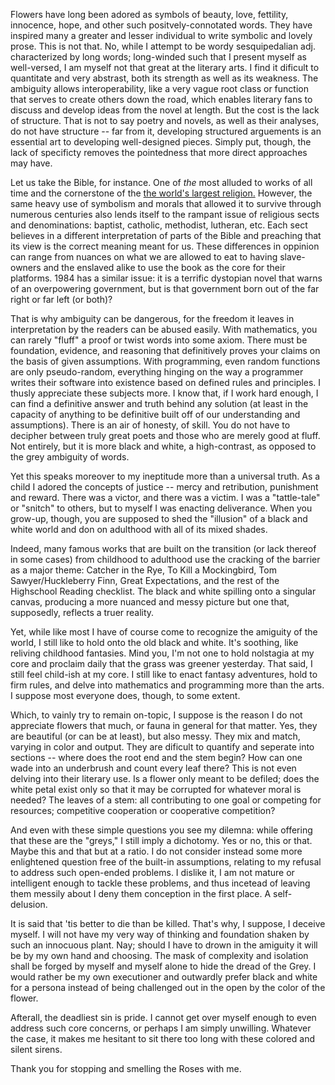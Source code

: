 <!-- var arcMeta {
    "title": "Flowers",
    "subtitle": "Why do we love flowers...",
    "author": "Elijah T.he Rose",
    "date": "7.11.2019",
    "bg-img": "20.jpg"} -->
Flowers have long been adored as symbols of beauty, love, fettility, innocence, hope, and other such positvely-connotated words.
They have inspired many a greater and lesser individual to write symbolic and lovely prose. <span class="textHL">This is not that.</span>
No, while I attempt to be 
<span class="textToolTipWord">wordy
<span class="textToolTipDefinition">sesquipedalian adj. characterized by long words; long-winded</span></span>
such that I present myself as well-versed, I am myself not that great at the literary arts. I find it dificult to
quantitate and very abstrast, both its strength as well as its weakness. The ambiguity allows interoperability, like
a very vague root class or function that serves to create others down the road, which enables literary fans to discuss and 
develop ideas from the novel at length. 
 But the cost is the lack of structure. That is not to say poetry and novels, as well as their analyses, do not have structure --
far from it, developing structured arguements is an essential art to developing well-designed pieces. Simply put, though,
the lack of specificty removes the pointedness that more direct approaches may have.

Let us take the Bible, for instance. One of <em>the</em> most alluded to works of all time and the cornerstone of the 
<a href="https://www.worldatlas.com/articles/largest-religions-in-the-world.html">the world's largest religion.</a> However, the same heavy use of symbolism and morals that allowed it to survive through
numerous centuries also lends itself to the rampant issue of religious sects and denominations: baptist, catholic, methodist, lutheran, etc.
Each sect believes in a different interpretation of parts of the Bible and preaching that its view is the correct meaning meant for us.
These differences in oppinion can range from nuances on what we are allowed to eat to having slave-owners and the enslaved alike to use the book as the core for their platforms. 1984 has a similar issue: it is a terrific dystopian novel that warns of an overpowering government, but is that government born out of the far right or far left (or both)? 

That is why ambiguity can be dangerous, for the freedom it leaves in interpretation by the readers
can be abused easily. With mathematics, you can rarely "fluff" a proof or twist words into some axiom. There must be foundation, evidence, and reasoning
that definitively proves your claims on the basis of given assumptions. With programming, even random functions are only pseudo-random, 
everything hinging on the way a programmer writes their software into existence based on defined rules and principles.
I thusly appreciate these subjects more. I know that, if I work hard enough, I can find a definitive answer and truth behind any 
solution (at least in the capacity of anything to be definitive built off of our understanding and assumptions). There is an air of
honesty, of skill. You do not have to decipher between truly great poets and those who are merely good at fluff. Not entirely, but 
it is more black and white, a high-contrast, as opposed to the grey ambiguity of words.

Yet this speaks moreover to my ineptitude more than a universal truth. As a child I adored the concepts of justice -- mercy and retribution, punishment
and reward. There was a victor, and there was a victim. I was a "tattle-tale" or "snitch" to others, but to myself I was enacting deliverance. When you grow-up, 
though, you are supposed to shed the "illusion" of a black and white world and don on adulthood with all of its mixed shades.

 Indeed, many famous works that are built on the transition (or lack thereof in some cases) from childhood to adulthood use the cracking of the barrier as a major theme: 
Catcher in the Rye, To Kill a Mockingbird, Tom Sawyer/Huckleberry Finn, Great Expectations, and the rest of the Highschool Reading checklist. The black and white spilling
onto a singular canvas, producing a more nuanced and messy picture but one that, supposedly, reflects a truer reality.

Yet, while like most I have of course come to recognize the amiguity of the world, I still like to hold onto the old black and white. It's soothing, like reliving childhood
fantasies. Mind you, I'm not one to hold nolstagia at my core and proclaim daily that the grass was greener yesterday. That said, I still feel child-ish at my core. I still
like to enact fantasy adventures, hold to firm rules, and delve into mathematics and programming more than the arts. I suppose most everyone does, though, to some extent.
        
Which, to vainly try to remain on-topic, I suppose is the reason I do not appreciate flowers that much, or fauna in general for that matter. Yes, they are beautiful (or can be at least),
but also messy. They mix and match, varying in color and output. They are dificult to quantify and seperate into sections -- where does the root end and the stem begin? How can one wade into
an underbrush and count every leaf there? This is not even delving into their literary use. Is a flower only meant to be defiled; does the white petal exist only so that it may be corrupted for 
whatever moral is needed? The leaves of a stem: all contributing to one goal or competing for resources; competitive cooperation or cooperative competition?
        
And even with these simple questions you see my dilemna:  while offering that these are the "greys," I still imply a dichotomy. Yes or no, this or that. Maybe this and that but at a ratio.
I do not consider instead some more enlightened question free of the built-in assumptions, relating to my refusal to address such open-ended problems. I dislike it, I am not mature
or intelligent enough to tackle these problems, and thus incetead of leaving them messily about I deny them conception in the first place. A self-delusion.
        
It is said that 'tis better to die than be killed. That's why, I suppose, I deceive myself. I will not have my very way of thinking and foundation shaken by such an innocuous plant. Nay; should I have to drown in the amiguity it will be by my own hand and choosing. The mask of complexity and isolation shall be
forged by myself and myself alone to hide the dread of the Grey. I would rather be my own executioner and outwardly prefer black and white for a persona instead of being
challenged out in the open by the color of the flower. 
        
Afterall, the deadliest sin is pride. I cannot get over myself enough to even address such core concerns, or perhaps I am simply unwilling. Whatever the case, it makes me hesitant to sit there too long
with these colored and silent sirens.
        
Thank you for stopping and smelling the Roses with me.
